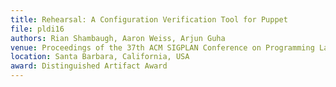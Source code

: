 ```yaml
---
title: Rehearsal: A Configuration Verification Tool for Puppet
file: pldi16
authors: Rian Shambaugh, Aaron Weiss, Arjun Guha
venue: Proceedings of the 37th ACM SIGPLAN Conference on Programming Language Design and Implementation (PLDI '16)
location: Santa Barbara, California, USA
award: Distinguished Artifact Award
---
```

